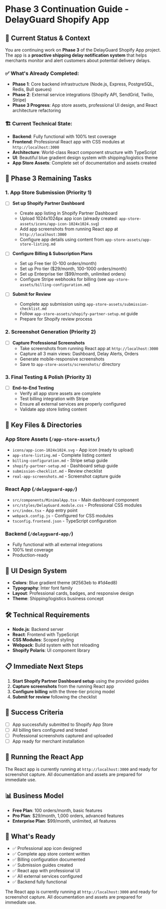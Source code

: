 # Phase 3 Continuation Guide - DelayGuard Shopify App

## 🎯 **Current Status & Context**

You are continuing work on **Phase 3** of the DelayGuard Shopify App project. The app is a **proactive shipping delay notification system** that helps merchants monitor and alert customers about potential delivery delays.

### ✅ **What's Already Completed:**
- **Phase 1**: Core backend infrastructure (Node.js, Express, PostgreSQL, Redis, Bull queues)
- **Phase 2**: External service integrations (Shopify API, SendGrid, Twilio, Stripe)
- **Phase 3 Progress**: App store assets, professional UI design, and React architecture refactoring

### 🏗️ **Current Technical State:**
- **Backend**: Fully functional with 100% test coverage
- **Frontend**: Professional React app with CSS modules at `http://localhost:3000`
- **Architecture**: World-class React component structure with TypeScript
- **UI**: Beautiful blue gradient design system with shipping/logistics theme
- **App Store Assets**: Complete set of documentation and assets created

## 🚀 **Phase 3 Remaining Tasks**

### **1. App Store Submission (Priority 1)**
- [ ] **Set up Shopify Partner Dashboard**
  - Create app listing in Shopify Partner Dashboard
  - Upload 1024x1024px app icon (already created: `app-store-assets/icons/app-icon-1024x1024.svg`)
  - Add app screenshots from running React app at `http://localhost:3000`
  - Configure app details using content from `app-store-assets/app-store-listing.md`

- [ ] **Configure Billing & Subscription Plans**
  - Set up Free tier (0-100 orders/month)
  - Set up Pro tier ($29/month, 100-1000 orders/month)
  - Set up Enterprise tier ($99/month, unlimited orders)
  - Configure Stripe webhooks for billing (see `app-store-assets/billing-configuration.md`)

- [ ] **Submit for Review**
  - Complete app submission using `app-store-assets/submission-checklist.md`
  - Follow `app-store-assets/shopify-partner-setup.md` guide
  - Prepare for Shopify review process

### **2. Screenshot Generation (Priority 2)**
- [ ] **Capture Professional Screenshots**
  - Take screenshots from running React app at `http://localhost:3000`
  - Capture all 3 main views: Dashboard, Delay Alerts, Orders
  - Generate mobile-responsive screenshots
  - Save to `app-store-assets/screenshots/` directory

### **3. Final Testing & Polish (Priority 3)**
- [ ] **End-to-End Testing**
  - Verify all app store assets are complete
  - Test billing integration with Stripe
  - Ensure all external services are properly configured
  - Validate app store listing content

## 📁 **Key Files & Directories**

### **App Store Assets** (`/app-store-assets/`)
- `icons/app-icon-1024x1024.svg` - App icon (ready to upload)
- `app-store-listing.md` - Complete listing content
- `billing-configuration.md` - Stripe setup guide
- `shopify-partner-setup.md` - Dashboard setup guide
- `submission-checklist.md` - Review checklist
- `real-app-screenshots.md` - Screenshot capture guide

### **React App** (`/delayguard-app/`)
- `src/components/MinimalApp.tsx` - Main dashboard component
- `src/styles/DelayGuard.module.css` - Professional CSS modules
- `src/index.tsx` - App entry point
- `webpack.config.js` - Configured for CSS modules
- `tsconfig.frontend.json` - TypeScript configuration

### **Backend** (`/delayguard-app/`)
- Fully functional with all external integrations
- 100% test coverage
- Production-ready

## 🎨 **UI Design System**
- **Colors**: Blue gradient theme (#2563eb to #1d4ed8)
- **Typography**: Inter font family
- **Layout**: Professional cards, badges, and responsive design
- **Theme**: Shipping/logistics business concept

## 🛠️ **Technical Requirements**
- **Node.js**: Backend server
- **React**: Frontend with TypeScript
- **CSS Modules**: Scoped styling
- **Webpack**: Build system with hot reloading
- **Shopify Polaris**: UI component library

## 📋 **Immediate Next Steps**
1. **Start Shopify Partner Dashboard setup** using the provided guides
2. **Capture screenshots** from the running React app
3. **Configure billing** with the three-tier pricing model
4. **Submit for review** following the checklist

## 🎯 **Success Criteria**
- [ ] App successfully submitted to Shopify App Store
- [ ] All billing tiers configured and tested
- [ ] Professional screenshots captured and uploaded
- [ ] App ready for merchant installation

## 🔧 **Running the React App**
The React app is currently running at `http://localhost:3000` and ready for screenshot capture. All documentation and assets are prepared for immediate use.

## 📊 **Business Model**
- **Free Plan**: 100 orders/month, basic features
- **Pro Plan**: $29/month, 1,000 orders, advanced features  
- **Enterprise Plan**: $99/month, unlimited, all features

## 🎉 **What's Ready**
- ✅ Professional app icon designed
- ✅ Complete app store content written
- ✅ Billing configuration documented
- ✅ Submission guides created
- ✅ React app with professional UI
- ✅ All external services configured
- ✅ Backend fully functional

The React app is currently running at `http://localhost:3000` and ready for screenshot capture. All documentation and assets are prepared for immediate use.
